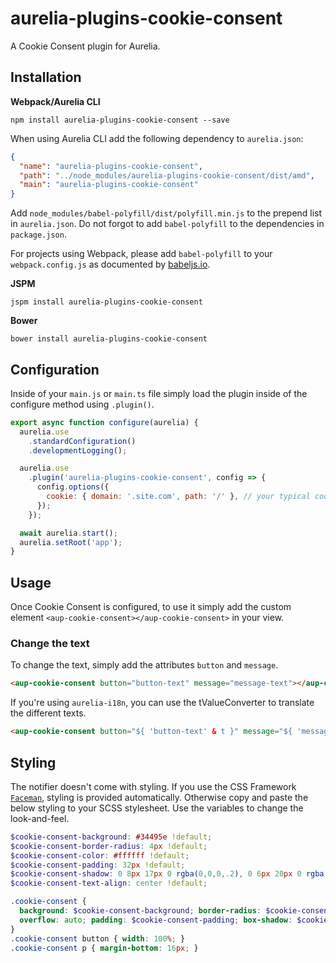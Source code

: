 # aurelia-plugins-cookie-consent

A Cookie Consent plugin for Aurelia.

## Installation

**Webpack/Aurelia CLI**

```shell
npm install aurelia-plugins-cookie-consent --save
```

When using Aurelia CLI add the following dependency to `aurelia.json`:

```json
{
  "name": "aurelia-plugins-cookie-consent",
  "path": "../node_modules/aurelia-plugins-cookie-consent/dist/amd",
  "main": "aurelia-plugins-cookie-consent"
}
```

Add `node_modules/babel-polyfill/dist/polyfill.min.js` to the prepend list in `aurelia.json`. Do not forgot to add `babel-polyfill` to the dependencies in `package.json`.

For projects using Webpack, please add `babel-polyfill` to your `webpack.config.js` as documented by [babeljs.io](https://babeljs.io/docs/usage/polyfill/#usage-in-node--browserify--webpack).

**JSPM**

```shell
jspm install aurelia-plugins-cookie-consent
```

**Bower**

```shell
bower install aurelia-plugins-cookie-consent
```

## Configuration

Inside of your `main.js` or `main.ts` file simply load the plugin inside of the configure method using `.plugin()`.

```javascript
export async function configure(aurelia) {
  aurelia.use
    .standardConfiguration()
    .developmentLogging();

  aurelia.use
    .plugin('aurelia-plugins-cookie-consent', config => {
      config.options({
        cookie: { domain: '.site.com', path: '/' }, // your typical cookie settings like domain, expires, path and secure
      });
    });

  await aurelia.start();
  aurelia.setRoot('app');
}
```

## Usage

Once Cookie Consent is configured, to use it simply add the custom element `<aup-cookie-consent></aup-cookie-consent>` in your view.

### Change the text

To change the text, simply add the attributes `button` and `message`.

```html
<aup-cookie-consent button="button-text" message="message-text"></aup-cookie-consent>
```

If you're using `aurelia-i18n`, you can use the tValueConverter to translate the different texts.

```html
<aup-cookie-consent button="${ 'button-text' & t }" message="${ 'message-text' & t }"></aup-cookie-consent>
```

## Styling

The notifier doesn't come with styling. If you use the CSS Framework [`Faceman`](<http://faceman.io>), styling is provided automatically. Otherwise copy and paste the below styling to your SCSS stylesheet. Use the variables to change the look-and-feel.

```scss
$cookie-consent-background: #34495e !default;
$cookie-consent-border-radius: 4px !default;
$cookie-consent-color: #ffffff !default;
$cookie-consent-padding: 32px !default;
$cookie-consent-shadow: 0 8px 17px 0 rgba(0,0,0,.2), 0 6px 20px 0 rgba(0,0,0,.19) !default;
$cookie-consent-text-align: center !default;

.cookie-consent {
  background: $cookie-consent-background; border-radius: $cookie-consent-border-radius; color: $cookie-consent-color;
  overflow: auto; padding: $cookie-consent-padding; box-shadow: $cookie-consent-shadow; text-align: $cookie-consent-text-align;
}
.cookie-consent button { width: 100%; }
.cookie-consent p { margin-bottom: 16px; }
```